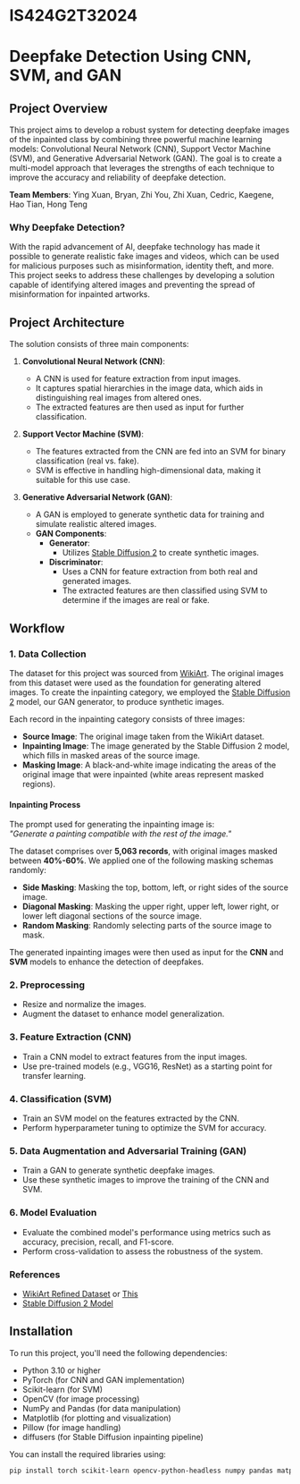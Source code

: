 # IS424G2T32024

# Deepfake Detection Using CNN, SVM, and GAN

## Project Overview
This project aims to develop a robust system for detecting deepfake images of the inpainted class by combining three powerful machine learning models: Convolutional Neural Network (CNN), Support Vector Machine (SVM), and Generative Adversarial Network (GAN). The goal is to create a multi-model approach that leverages the strengths of each technique to improve the accuracy and reliability of deepfake detection.

**Team Members**: Ying Xuan, Bryan, Zhi You, Zhi Xuan, Cedric, Kaegene, Hao Tian, Hong Teng

### Why Deepfake Detection?
With the rapid advancement of AI, deepfake technology has made it possible to generate realistic fake images and videos, which can be used for malicious purposes such as misinformation, identity theft, and more. This project seeks to address these challenges by developing a solution capable of identifying altered images and preventing the spread of misinformation for inpainted artworks.

## Project Architecture

The solution consists of three main components:

1. **Convolutional Neural Network (CNN)**:
   - A CNN is used for feature extraction from input images.
   - It captures spatial hierarchies in the image data, which aids in distinguishing real images from altered ones.
   - The extracted features are then used as input for further classification.

2. **Support Vector Machine (SVM)**:
   - The features extracted from the CNN are fed into an SVM for binary classification (real vs. fake).
   - SVM is effective in handling high-dimensional data, making it suitable for this use case.

3. **Generative Adversarial Network (GAN)**:
   - A GAN is employed to generate synthetic data for training and simulate realistic altered images.
   - **GAN Components**:
     - **Generator**:
       - Utilizes [Stable Diffusion 2](https://huggingface.co/stabilityai/stable-diffusion-2-inpainting) to create synthetic images.
     - **Discriminator**:
       - Uses a CNN for feature extraction from both real and generated images.
       - The extracted features are then classified using SVM to determine if the images are real or fake.

## Workflow

### 1. Data Collection
The dataset for this project was sourced from [WikiArt](https://github.com/cs-chan/ArtGAN/blob/master/data/artist/classes). The original images from this dataset were used as the foundation for generating altered images. To create the inpainting category, we employed the [Stable Diffusion 2](https://huggingface.co/stabilityai/stable-diffusion-2-inpainting) model, our GAN generator, to produce synthetic images.

Each record in the inpainting category consists of three images:

- **Source Image**: The original image taken from the WikiArt dataset.
- **Inpainting Image**: The image generated by the Stable Diffusion 2 model, which fills in masked areas of the source image.
- **Masking Image**: A black-and-white image indicating the areas of the original image that were inpainted (white areas represent masked regions).

#### Inpainting Process
The prompt used for generating the inpainting image is:  
*"Generate a painting compatible with the rest of the image."*

The dataset comprises over **5,063 records**, with original images masked between **40%-60%**. We applied one of the following masking schemas randomly:

- **Side Masking**: Masking the top, bottom, left, or right sides of the source image.
- **Diagonal Masking**: Masking the upper right, upper left, lower right, or lower left diagonal sections of the source image.
- **Random Masking**: Randomly selecting parts of the source image to mask.

The generated inpainting images were then used as input for the **CNN** and **SVM** models to enhance the detection of deepfakes.


### 2. Preprocessing
- Resize and normalize the images.
- Augment the dataset to enhance model generalization.

### 3. Feature Extraction (CNN)
- Train a CNN model to extract features from the input images.
- Use pre-trained models (e.g., VGG16, ResNet) as a starting point for transfer learning.

### 4. Classification (SVM)
- Train an SVM model on the features extracted by the CNN.
- Perform hyperparameter tuning to optimize the SVM for accuracy.

### 5. Data Augmentation and Adversarial Training (GAN)
- Train a GAN to generate synthetic deepfake images.
- Use these synthetic images to improve the training of the CNN and SVM.

### 6. Model Evaluation
- Evaluate the combined model's performance using metrics such as accuracy, precision, recall, and F1-score.
- Perform cross-validation to assess the robustness of the system.

### References
- [WikiArt Refined Dataset](https://drive.google.com/file/d/1vTChp3nU5GQeLkPwotrybpUGUXj12BTK/view) or [This](https://github.com/cs-chan/ArtGAN/blob/master/data/artist/classes)
- [Stable Diffusion 2 Model](https://huggingface.co/stabilityai/stable-diffusion-2-inpainting)

## Installation
To run this project, you'll need the following dependencies:

- Python 3.10 or higher
- PyTorch (for CNN and GAN implementation)
- Scikit-learn (for SVM)
- OpenCV (for image processing)
- NumPy and Pandas (for data manipulation)
- Matplotlib (for plotting and visualization)
- Pillow (for image handling)
- diffusers (for Stable Diffusion inpainting pipeline)

You can install the required libraries using:
```bash
pip install torch scikit-learn opencv-python-headless numpy pandas matplotlib pillow diffusers

